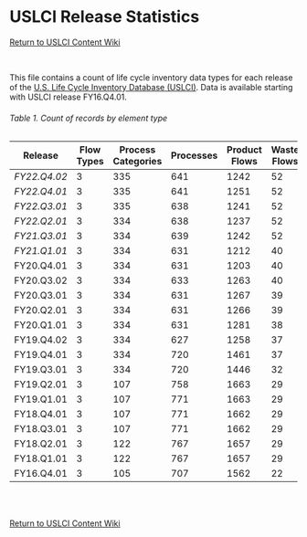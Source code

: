 USLCI Release Statistics
==================

[Return to USLCI Content Wiki](https://github.com/uslci-admin/uslci-content/wiki)

<br>

This file contains a count of life cycle inventory data types for each release of the [U.S. Life Cycle Inventory Database (USLCI)](https://uslci.lcacommons.gov).  Data is available starting with USLCI release FY16.Q4.01.

###### Table 1. Count of records by element type

| Release | Flow Types | Process Categories | Processes | Product Flows | Waste Flows | CUTOFF Flows | Elementary Flows | Units | Locations | Actors | Sources | Product Systems | Projects |
| --- | --- | --- | --- | --- | --- | --- | --- | --- | --- | --- | --- | --- | --- |
| _FY22.Q4.02_ | 3 | 335 | 641 | 1242 | 52 | 742 | 2995 | 190 | 474 | 58 | 250 | 0 | 0 |
| _FY22.Q4.01_ | 3 | 335 | 641 | 1251 | 52 | 743 | 2995 | 190 | 474 | 58 | 250 | 0 | 0 |
| _FY22.Q3.01_ | 3 | 335 | 638 | 1241 | 52 | 743 | 2839 | 190 | 474 | 56 | 246 | 0 | 0 |
| _FY22.Q2.01_ | 3 | 334 | 638 | 1237 | 52 | 761 | 2837 | 190 | 474 | 84 | 735 | 0 | 0 |
| _FY21.Q3.01_ | 3 | 334 | 639 | 1242 | 52 | 745 | 2838 | 190 | 474 | 84 | 735 | 0 | 0 |
| _FY21.Q1.01_ | 3 | 334 | 631 | 1212 | 40 | 743 | 2593 | 190 | 474 | 92 | 733 | 0 | 0 |
| FY20.Q4.01 | 3 | 334 | 631 | 1203 | 40 | 508 | 2552 | 190 | 474 | 93 | 724 | 0 | 0 |
| FY20.Q3.02 | 3 | 334 | 633 | 1263 | 40 | 562 | 2549 | 190 | 474 | 90 | 730 | 0 | 0 |
| FY20.Q3.01 | 3 | 334 | 631 | 1267 | 39 | 559 | 2546 | 190 | 474 | 93 | 734 | 0 | 0 |
| FY20.Q2.01 | 3 | 334 | 631 | 1266 | 39 | 2231 | 2563 | 190 | 474 | 93 | 733 | 0 | 0 |
| FY20.Q1.01 | 3 | 334 | 631 | 1281 | 38 | 2240 | 2565 | 190 | 474 | 93 | 733 | 0 | 0 |
| FY19.Q4.02 | 3 | 334 | 627 | 1258 | 37 | 2265 | 2318 | 190 | 474 | 91 | 721 | 0 | 0 |
| FY19.Q4.01 | 3 | 334 | 720 | 1461 | 37 | 2268 | 4445 | 190 | 474 | 91 | 721 | 0 | 0 |
| FY19.Q3.01 | 3 | 334 | 720 | 1446 | 32 | 2328 | 23480 | 190 | 474 | 91 | 721 | 0 | 0 |
| FY19.Q2.01 | 3 | 107 | 758 | 1663 | 29 | 2416 | 23481 | 172 | 11 | 84 | 697 | 0 | 0 |
| FY19.Q1.01 | 3 | 107 | 771 | 1663 | 29 | 2445 | 23481 | 195 | 474 | 87 | 707 | 0 | 0 |
| FY18.Q4.01 | 3 | 107 | 771 | 1662 | 29 | 2446 | 23481 | 195 | 474 | 87 | 707 | 0 | 0 |
| FY18.Q3.01 | 3 | 107 | 771 | 1662 | 29 | 2446 | 23481 | 195 | 474 | 87 | 707 | 0 | 0 |
| FY18.Q2.01 | 3 | 122 | 767 | 1657 | 29 | 2453 | 23133 | 190 | 474 | 84 | 693 | 0 | 0 |
| FY18.Q1.01 | 3 | 122 | 767 | 1657 | 29 | 2453 | 23133 | 190 | 474 | 84 | 693 | 0 | 0 |
| FY16.Q4.01 | 3 | 105 | 707 | 1562 | 22 | 2269 | 62434 | 192 | 474 | 75 | 508 | 0 | 0 |






<br><br>

[Return to USLCI Content Wiki](https://github.com/uslci-admin/uslci-content/wiki)
